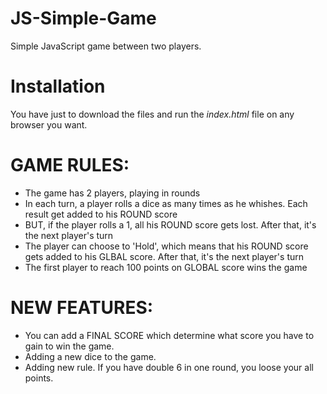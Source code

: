 # JS-Simple-Game

Simple JavaScript game between two players.

# Installation

You have just to download the files and run the <em> index.html </em> file on any browser you want.

# GAME RULES:

- The game has 2 players, playing in rounds
- In each turn, a player rolls a dice as many times as he whishes. Each result get added to his ROUND score
- BUT, if the player rolls a 1, all his ROUND score gets lost. After that, it's the next player's turn
- The player can choose to 'Hold', which means that his ROUND score gets added to his GLBAL score. After that, it's the next player's turn
- The first player to reach 100 points on GLOBAL score wins the game


# NEW FEATURES:

- You can add a FINAL SCORE which determine what score you have to gain to win the game.
- Adding a new dice to the game.
- Adding new rule. If you have double 6 in one round, you loose your all points.
